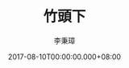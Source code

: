 ---
issue: 236
title: 竹頭下
author: 李秉璋
language: 詔安
date: 2017-08-10T00:00:00.000+08:00
topic: 抒懷
difficulty: 2
wikidata: Q98096105
wikidata_link: https://www.wikidata.org/wiki/Q98096105
author_wikidata_link: https://www.wikidata.org/wiki/Q98096269
author_wikidata: Q98096269
---
